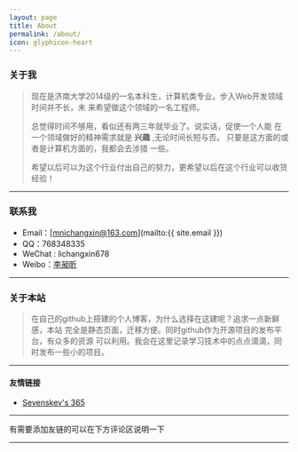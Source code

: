 ```yaml
---
layout: page
title: About
permalink: /about/
icon: glyphicon-heart
---
```


### 关于我

> 现在是济南大学2014级的一名本科生，计算机类专业。步入Web开发领域时间并不长，未
> 来希望做这个领域的一名工程师。
>
> 总觉得时间不够用，看似还有两三年就毕业了。说实话，促使一个人能 
> 在一个领域做好的精神需求就是 **兴趣** ,无论时间长短与否。
> 只要是这方面的或者是计算机方面的，我都会去涉猎
> 一些。
>
> 希望以后可以为这个行业付出自己的努力，更希望以后在这个行业可以收货经验！
  
---

### 联系我

* Email：[mnichangxin@163.com](mailto:{{ site.email }})
* QQ：768348335
* WeChat : lichangxin678
* Weibo：[李昶昕](http://weibo.com/123happylife)

---

### 关于本站   

> 在自己的github上搭建的个人博客，为什么选择在这建呢？追求一点新鲜感，本站
> 完全是静态页面，迁移方便。同时github作为开源项目的发布平台，有众多的资源 
> 可以利用。我会在这里记录学习技术中的点点滴滴，同时发布一些小的项目。


---

#### 友情链接

* [Sevenskev's 365](http://sevenskey.sinaapp.com/365/index.html)

---

有需要添加友链的可以在下方评论区说明一下 

---
